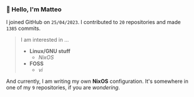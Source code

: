 ### 👋 Hello, I'm Matteo

I joined GitHub on `25/04/2023`.
I contributed to `20` repositories and made `1385` commits.

> I am interested in ...
> 
> - **Linux/GNU stuff**
>     - *NixOS*
> - **FOSS**
>   - *vi*

And currently, I am writing my own **NixOS** configuration. It's somewhere in one of my `9` repositories, if you are *wondering*.
